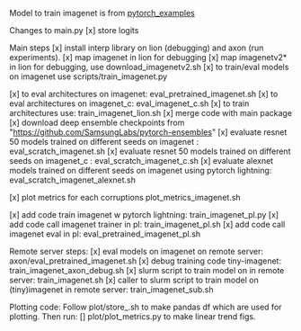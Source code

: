 
Model to train imagenet is from [pytorch_examples](https://github.com/pytorch/examples/blob/master/imagenet/main.py)

Changes to main.py
[x] store logits


Main steps 
[x] install interp library on lion (debugging) and axon (run experiments). 
[x] map imagenet in lion for debugging 
[x] map imagenetv2* in lion for debugging, use download_imagenetv2.sh
[x] to train/eval  models on imagenet use scripts/train_imagenet.py


[x] to eval architectures on imagenet: eval_pretrained_imagenet.sh
[x] to eval architectures on imagenet_c: eval_imagenet_c.sh
[x] to train architectures use: train_imagenet_lion.sh
[x] merge code with main package
[x] download deep ensemble checkpoints from "https://github.com/SamsungLabs/pytorch-ensembles"
[x] evaluate resnet 50 models trained on different seeds on imagenet : eval_scratch_imagenet.sh
[x] evaluate resnet 50 models trained on different seeds on imagenet_c : eval_scratch_imagenet_c.sh
[x] evaluate alexnet models trained on different seeds on imagenet using pytorch lightning: eval_scratch_imagenet_alexnet.sh

[x] plot metrics for each corruptions plot_metrics_imagenet.sh

[x] add code train imagenet w pytorch lightning: train_imagenet_pl.py
[x] add code call imagenet trainer in pl: train_imagenet_pl.sh
[x] add code call imagenet eval in pl: eval_pretrained_imagenet_pl.sh


Remote server steps:
[x] eval models on imagenet on remote server: axon/eval_pretrained_imagenet.sh
[x] debug training code tiny-imagenet: train_imagenet_axon_debug.sh
[x] slurm script to train model on in remote server: train_imagenet.sh
[x] caller to slurm script to train model on (tiny)imagenet in remote server: train_imagenet_sub.sh

Plotting code:
Follow plot/store_.sh to make pandas df which are used for plotting. Then run:
[] plot/plot_metrics.py to make linear trend figs.